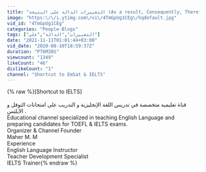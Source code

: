 ```yaml
---
title: "التعبيرات الدالة على النتيجة (As a result, Consequently, Therefore, Thus, Hence)"
image: "https:\/\/i.ytimg.com\/vi\/4TmGpUg1CEg\/hqdefault.jpg"
vid_id: "4TmGpUg1CEg"
categories: "People-Blogs"
tags: ["التعبيرات","الدالة","على"]
date: "2021-11-11T01:01:44+03:00"
vid_date: "2020-08-10T18:59:37Z"
duration: "PT6M38S"
viewcount: "1349"
likeCount: "46"
dislikeCount: "1"
channel: "Shortcut to EmSat & IELTS"
---
```

{% raw %}[Shortcut to IELTS]<br /><br />قناة تعليمية متخصصة في تدريس اللغة الإنجليزية و التدريب على امتحانات التوفل و الآيلتس .<br />Educational channel specialized in teaching English Language and preparing candidates for TOEFL &amp; IELTS exams.<br />Organizer &amp; Channel Founder<br />Maher M. M<br />Experience<br />English Language Instructor<br />Teacher Development Specialist<br />IELTS Trainer{% endraw %}
